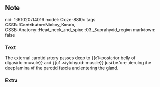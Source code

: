 ## Note
nid: 1661020714016
model: Cloze-88f0c
tags: GSSE::!Contributor::Mickey_Kondo, GSSE::Anatomy::Head_neck_and_spine::03._Suprahyoid_region
markdown: false

### Text
The external carotid artery passes deep to {{c1::posterior belly of digastric::muscle}} and {{c1::stylohyoid::muscle}} just before piercing the deep lamina of the parotid fascia and entering the gland.

### Extra

